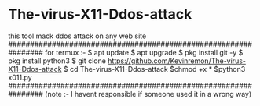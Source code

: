 # The-virus-X11-Ddos-attack
this tool mack ddos attack on any web site 
################################################################
for termux :-
$ apt update
$ apt upgrade
$ pkg install git -y
$ pkg install python3 
$ git clone https://github.com/Kevinremon/The-virus-X11-Ddos-attack
$ cd The-virus-X11-Ddos-attack
$chmod +x *
$python3 x011.py
################################################################
(note :- I havent responsible if someone used it in a wrong way)
